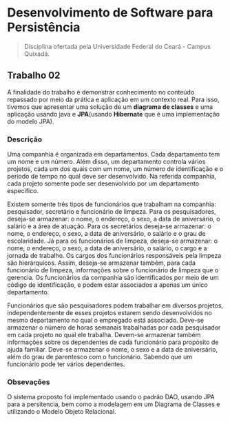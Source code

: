 # Desenvolvimento de Software para Persistência
> Disciplina ofertada pela Universidade Federal do Ceará - Campus Quixadá.

## Trabalho 02
A finalidade do trabalho é demonstrar conhecimento no conteúdo repassado por meio da prática e aplicação em um contexto real. Para isso, tivemos que apresentar uma solução de um __diagrama de classes__ e uma aplicação usando java e __JPA__(usando __Hibernate__ que é uma implementação do modelo JPA). 

### Descrição
Uma companhia é organizada em departamentos. Cada departamento tem um nome e um número. Além disso, um departamento controla vários projetos, cada um dos quais com um nome, um número de identificação e o período de tempo no qual deve ser desenvolvido. Na referida companhia, cada projeto somente pode ser desenvolvido por um departamento específico.

Existem somente três tipos de funcionários que trabalham na companhia: pesquisador, secretário e funcionário de limpeza. Para os pesquisadores, deseja-se armazenar: o nome, o endereço, o sexo, a data de aniversário, o salário e a área de atuação. Para os secretários deseja-se armazenar: o nome, o endereço, o sexo, a data de aniversário, o salário e o grau de escolaridade. Já para os funcionários de limpeza, deseja-se armazenar: o nome, o endereço, o sexo, a data de aniversário, o salário, o cargo e a jornada de trabalho. Os cargos dos funcionários responsáveis pela limpeza são hierárquicos. Assim, deseja-se armazenar também, para cada funcionário de limpeza, informações sobre o funcionário de limpeza que o gerencia. Os funcionários da companhia são identificados por meio de um código de identificação, e podem estar associados a apenas um único departamento.

Funcionários que são pesquisadores podem trabalhar em diversos projetos, independentemente de esses projetos estarem sendo desenvolvidos no mesmo departamento no qual o empregado está associado. Deve-se armazenar o número de horas semanais trabalhadas por cada pesquisador em cada projeto no qual ele trabalha. Devem-se armazenar também informações sobre os dependentes de cada funcionário para propósito de ajuda familiar. Deve-se armazenar o nome, o sexo e a data de aniversário, além do grau de parentesco com o funcionário. Sabendo que um funcionário pode ter vários dependentes.

### Obsevações
O sistema proposto foi implementado usando o padrão DAO, usando JPA para a persitencia, bem como a modelagem em um Diagrama de Classes e utilizando o Modelo Objeto Relacional.